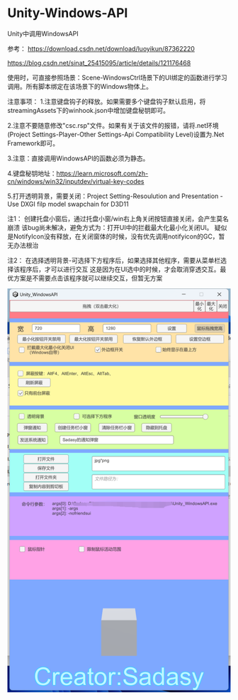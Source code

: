 # Unity-Windows-API
Unity中调用WindowsAPI

参考：
https://download.csdn.net/download/luoyikun/87362220

https://blog.csdn.net/sinat_25415095/article/details/121176468
      
使用时，可直接参照场景：Scene-WindowsCtrl场景下的UI绑定的函数进行学习调用。所有脚本绑定在该场景下的Windows物体上。

注意事项：
1.注意键盘钩子的释放。如果需要多个键盘钩子默认启用，将streamingAssets下的winhook.json中增加键盘秘钥即可。

2.注意不要随意修改"csc.rsp"文件。如果有关于该文件的报错，请将.net环境(Project Settings-Player-Other Settings-Api Compatibility Level)设置为.Net Framework即可。

3.注意：直接调用WindowsAPI的函数必须为静态。

4.键盘秘钥地址：https://learn.microsoft.com/zh-cn/windows/win32/inputdev/virtual-key-codes

5.打开透明背景，需要关闭：Project Setting-Resoulution and Presentation -Use DXGI filp model swapchain for D3D11

注1： 创建托盘小窗后，通过托盘小窗/win右上角关闭按钮直接关闭，会产生莫名崩溃
      该bug尚未解决，避免方式为：打开UI中的拦截最大化最小化关闭UI。
      疑似是NotifyIcon没有释放，在关闭窗体的时候，没有优先调用notifyicon的GC，暂无办法根治
      
注2： 在选择透明背景-可选择下方程序后，如果选择其他程序，需要从菜单栏选择该程序后，才可以进行交互
      这是因为在UI选中的时候，才会取消穿透交互。最优方案是不需要点击该程序就可以继续交互，但暂无方案


![Image](https://github.com/SadasyKing/Unity-WindowsAPI/blob/main/winapi.png)
